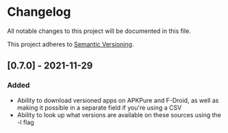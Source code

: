 # Changelog

All notable changes to this project will be documented in this file.

This project adheres to [Semantic Versioning](https://semver.org/spec/v2.0.0.html).

## [0.7.0] - 2021-11-29
### Added
- Ability to download versioned apps on APKPure and F-Droid, as well as making it possible in a separate field if you're using a CSV
- Ability to look up what versions are available on these sources using the -l flag
